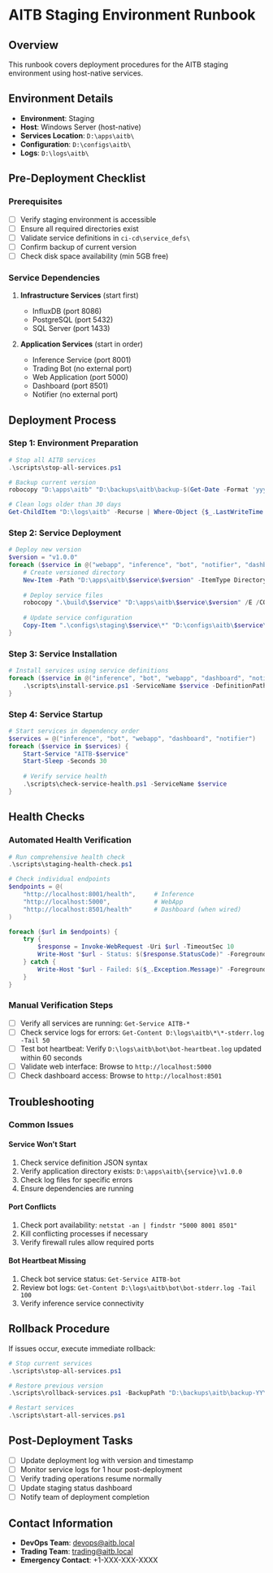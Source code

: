 # AITB Staging Environment Runbook

## Overview
This runbook covers deployment procedures for the AITB staging environment using host-native services.

## Environment Details
- **Environment**: Staging
- **Host**: Windows Server (host-native)
- **Services Location**: `D:\apps\aitb\`
- **Configuration**: `D:\configs\aitb\`
- **Logs**: `D:\logs\aitb\`

## Pre-Deployment Checklist

### Prerequisites
- [ ] Verify staging environment is accessible
- [ ] Ensure all required directories exist
- [ ] Validate service definitions in `ci-cd\service_defs\`
- [ ] Confirm backup of current version
- [ ] Check disk space availability (min 5GB free)

### Service Dependencies
1. **Infrastructure Services** (start first)
   - InfluxDB (port 8086)
   - PostgreSQL (port 5432)
   - SQL Server (port 1433)

2. **Application Services** (start in order)
   - Inference Service (port 8001)
   - Trading Bot (no external port)
   - Web Application (port 5000)
   - Dashboard (port 8501)
   - Notifier (no external port)

## Deployment Process

### Step 1: Environment Preparation
```powershell
# Stop all AITB services
.\scripts\stop-all-services.ps1

# Backup current version
robocopy "D:\apps\aitb" "D:\backups\aitb\backup-$(Get-Date -Format 'yyyyMMdd-HHmmss')" /E /COPY:DAT

# Clean logs older than 30 days
Get-ChildItem "D:\logs\aitb" -Recurse | Where-Object {$_.LastWriteTime -lt (Get-Date).AddDays(-30)} | Remove-Item -Force
```

### Step 2: Service Deployment
```powershell
# Deploy new version
$version = "v1.0.0"
foreach ($service in @("webapp", "inference", "bot", "notifier", "dashboard")) {
    # Create versioned directory
    New-Item -Path "D:\apps\aitb\$service\$version" -ItemType Directory -Force
    
    # Deploy service files
    robocopy ".\build\$service" "D:\apps\aitb\$service\$version" /E /COPY:DAT
    
    # Update service configuration
    Copy-Item ".\configs\staging\$service\*" "D:\configs\aitb\$service\" -Force
}
```

### Step 3: Service Installation
```powershell
# Install services using service definitions
foreach ($service in @("inference", "bot", "webapp", "dashboard", "notifier")) {
    .\scripts\install-service.ps1 -ServiceName $service -DefinitionPath ".\ci-cd\service_defs\$service.json"
}
```

### Step 4: Service Startup
```powershell
# Start services in dependency order
$services = @("inference", "bot", "webapp", "dashboard", "notifier")
foreach ($service in $services) {
    Start-Service "AITB-$service"
    Start-Sleep -Seconds 30
    
    # Verify service health
    .\scripts\check-service-health.ps1 -ServiceName $service
}
```

## Health Checks

### Automated Health Verification
```powershell
# Run comprehensive health check
.\scripts\staging-health-check.ps1

# Check individual endpoints
$endpoints = @(
    "http://localhost:8001/health",     # Inference
    "http://localhost:5000",            # WebApp
    "http://localhost:8501/health"      # Dashboard (when wired)
)

foreach ($url in $endpoints) {
    try {
        $response = Invoke-WebRequest -Uri $url -TimeoutSec 10
        Write-Host "$url - Status: $($response.StatusCode)" -ForegroundColor Green
    } catch {
        Write-Host "$url - Failed: $($_.Exception.Message)" -ForegroundColor Red
    }
}
```

### Manual Verification Steps
- [ ] Verify all services are running: `Get-Service AITB-*`
- [ ] Check service logs for errors: `Get-Content D:\logs\aitb\*\*-stderr.log -Tail 50`
- [ ] Test bot heartbeat: Verify `D:\logs\aitb\bot\bot-heartbeat.log` updated within 60 seconds
- [ ] Validate web interface: Browse to `http://localhost:5000`
- [ ] Check dashboard access: Browse to `http://localhost:8501`

## Troubleshooting

### Common Issues

#### Service Won't Start
1. Check service definition JSON syntax
2. Verify application directory exists: `D:\apps\aitb\{service}\v1.0.0`
3. Check log files for specific errors
4. Ensure dependencies are running

#### Port Conflicts
1. Check port availability: `netstat -an | findstr "5000 8001 8501"`
2. Kill conflicting processes if necessary
3. Verify firewall rules allow required ports

#### Bot Heartbeat Missing
1. Check bot service status: `Get-Service AITB-bot`
2. Review bot logs: `Get-Content D:\logs\aitb\bot\bot-stderr.log -Tail 100`
3. Verify inference service connectivity

## Rollback Procedure
If issues occur, execute immediate rollback:
```powershell
# Stop current services
.\scripts\stop-all-services.ps1

# Restore previous version
.\scripts\rollback-services.ps1 -BackupPath "D:\backups\aitb\backup-YYYYMMDD-HHMMSS"

# Restart services
.\scripts\start-all-services.ps1
```

## Post-Deployment Tasks
- [ ] Update deployment log with version and timestamp
- [ ] Monitor service logs for 1 hour post-deployment
- [ ] Verify trading operations resume normally
- [ ] Update staging status dashboard
- [ ] Notify team of deployment completion

## Contact Information
- **DevOps Team**: devops@aitb.local
- **Trading Team**: trading@aitb.local
- **Emergency Contact**: +1-XXX-XXX-XXXX